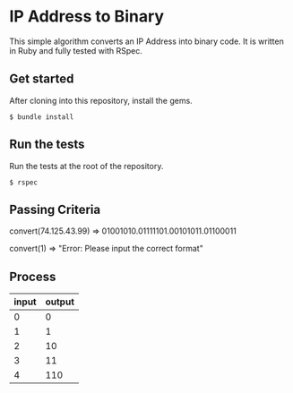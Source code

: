 # IP Address to Binary

This simple algorithm converts an IP Address into binary code. 
It is written in Ruby and fully tested with RSpec.

## Get started
After cloning into this repository, install the gems.
```
$ bundle install
```

## Run the tests
Run the tests at the root of the repository.
```
$ rspec
```
## Passing Criteria

convert(74.125.43.99) => 01001010.01111101.00101011.01100011

convert(1) => "Error: Please input the correct format"

## Process

| input | output |
| ----- | ------ |
| 0     | 0      |
| 1     | 1      |
| 2     | 10     |
| 3     | 11     |
| 4     | 110    |

